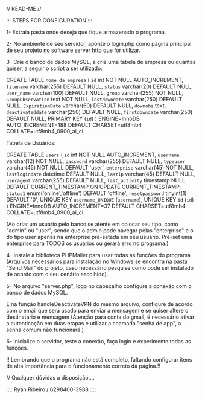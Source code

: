 // READ-ME //

::: STEPS FOR CONFIGURATION :::

1- Extraia pasta onde deseja que fique armazenado o programa.

2- No ambiente de seu servidor, aponte o login.php como página principal de seu projeto no software server http que for utilizar.

3- Crie o banco de dados MySQL, a crie uma tabela de empresa ou quantas quiser, a seguir o script a ser utilizado:

CREATE TABLE `nome_da_empresa` (
  `id` int NOT NULL AUTO_INCREMENT,
  `filename` varchar(255) DEFAULT NULL,
  `status` varchar(20) DEFAULT NULL,
  `user_name` varchar(100) DEFAULT NULL,
  `group` varchar(255) NOT NULL,
  `GroupObservation` text NOT NULL,
  `lastdowndate` varchar(250) DEFAULT NULL,
  `ExpirationDate` varchar(60) DEFAULT NULL,
  `downobs` text,
  `deactivateddate` varchar(250) DEFAULT NULL,
  `firstdowndate` varchar(250) DEFAULT NULL,
  PRIMARY KEY (`id`)
) ENGINE=InnoDB AUTO_INCREMENT=188 DEFAULT CHARSET=utf8mb4 COLLATE=utf8mb4_0900_ai_ci

Tabela de Usuários:

CREATE TABLE `users` (
  `id` int NOT NULL AUTO_INCREMENT,
  `username` varchar(12) NOT NULL,
  `password` varchar(255) DEFAULT NULL,
  `typeuser` varchar(45) NOT NULL DEFAULT 'user',
  `enterprise` varchar(45) NOT NULL,
  `lastlogindate` datetime DEFAULT NULL,
  `lastip` varchar(45) DEFAULT NULL,
  `useragent` varchar(255) DEFAULT NULL,
  `last_activity` timestamp NULL DEFAULT CURRENT_TIMESTAMP ON UPDATE CURRENT_TIMESTAMP,
  `status1` enum('online','offline') DEFAULT 'offline',
  `resetpassword` tinyint(1) DEFAULT '0',
  UNIQUE KEY `username_UNIQUE` (`username`),
  UNIQUE KEY `id` (`id`)
) ENGINE=InnoDB AUTO_INCREMENT=37 DEFAULT CHARSET=utf8mb4 COLLATE=utf8mb4_0900_ai_ci

(Ao criar um usuário pelo banco se atente em colocar seu tipo, como "admin" ou "user", sendo que o admin pode navegar pelas "enterprise" e o do tipo user apenas na enterprise pré-setada em seu usuário. Pré-set uma enterprise para TODOS os usuários ou gerará erro no programa.)

4- Instale a biblioteca PHPMailer para usar todas as funções do programa (Arquivos necessários para instalação no Windows se encontra na pasta "Send Mail" do projeto, caso necessário pesquise como pode ser instalado de acordo com o seu cenário escolhido).

5- No arquivo "server.php", logo no cabeçalho configure a conexão com o banco de dados MySQL. 

E na função handleDeactivateVPN do mesmo arquivo, configure de acordo com o email que será usado para enviar a mensagem e se quiser altere o destinatário e mensagem
(Atenção para conta do gmail, é necessário ativar a autenticação em duas etapas e utilizar a chamada "senha de app", a senha comum não funcionará.)


6- Inicialize o servidor, teste a conexão, faça login e experimente todas as funções.

!! Lembrando que o programa não está completo, faltando configurar itens de alta importância para o funcionamento correto da página.!!

// Qualquer dúvidas a disposição....


:::: Ryan Ribeiro / 6298400-3988 ::::
